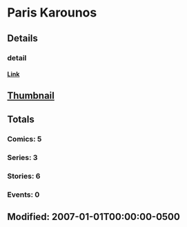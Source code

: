 # Paris  Karounos 
## Details
### detail
#### [Link](http://marvel.com/comics/creators/3722/paris_karounos?utm_campaign=apiRef&utm_source=225578a89fc76f3d20fbffda5d17a88d)
## [Thumbnail](http://i.annihil.us/u/prod/marvel/i/mg/b/40/image_not_available.jpg)
## Totals
### Comics: 5
### Series: 3
### Stories: 6
### Events: 0
## Modified: 2007-01-01T00:00:00-0500